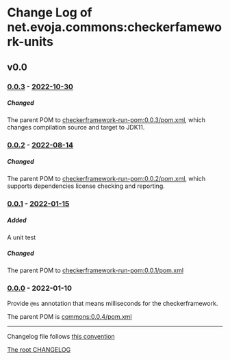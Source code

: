 # Change Log of net.evoja.commons:checkerfamework-units

<!---
#### [Unreleased][unreleased]
##### Added
##### Changed
##### Deprecated
##### Removed
##### Fixed
##### Security
##### Broken
--->





## v0.0
### [0.0.3] - [2022-10-30][c-0.0.3]
##### Changed
The parent POM to [checkerframework-run-pom:0.0.3/pom.xml](https://github.com/evoja/java-commons/blob/checkerframework-run-pom/0.0.3/checkerframework-run-pom/pom.xml),
which changes compilation source and target to JDK11.


### [0.0.2] - [2022-08-14][c-0.0.2]
##### Changed
The parent POM to [checkerframework-run-pom:0.0.2/pom.xml](https://github.com/evoja/java-commons/blob/checkerframework-run-pom/0.0.2/checkerframework-run-pom/pom.xml),
which supports dependencies license checking and reporting.


### [0.0.1] - [2022-01-15][c-0.0.1]
##### Added
A unit test

##### Changed
The parent POM to [checkerframework-run-pom:0.0.1/pom.xml](https://github.com/evoja/java-commons/blob/checkerframework-run-pom/0.0.1/checkerframework-run-pom/pom.xml)


### [0.0.0] - 2022-01-10

Provide `@ms` annotation that means milliseconds for the checkerframework.

The parent POM is [commons:0.0.4/pom.xml](https://github.com/evoja/java-commons/blob/commons/0.0.4/pom.xml)





------------
Changelog file follows [this convention](https://keepachangelog.com/)

[The root CHANGELOG](/CHANGELOG.md)


[unreleased]: https://github.com/evoja/java-commons/compare/checkerframework-units/0.0.3...master

[c-0.0.3]: https://github.com/evoja/java-commons/compare/checkerframework-units/0.0.2...checkerframework-units/0.0.3
[0.0.3]: https://github.com/evoja/java-commons/tree/checkerframework-units/0.0.3

[c-0.0.2]: https://github.com/evoja/java-commons/compare/checkerframework-units/0.0.1...checkerframework-units/0.0.2
[0.0.2]: https://github.com/evoja/java-commons/tree/checkerframework-units/0.0.2

[c-0.0.1]: https://github.com/evoja/java-commons/compare/checkerframework-units/0.0.0...checkerframework-units/0.0.1
[0.0.1]: https://github.com/evoja/java-commons/tree/checkerframework-units/0.0.1

[0.0.0]: https://github.com/evoja/java-commons/tree/checkerframework-units/0.0.0

